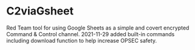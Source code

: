 # C2viaGsheet
Red Team tool for using Google Sheets as a simple and covert encrypted Command &amp; Control channel. 
2021-11-29 added built-in commands including download function to help increase OPSEC safety.
